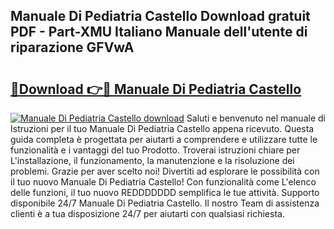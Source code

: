 ## Manuale Di Pediatria Castello Download gratuit PDF - Part-XMU Italiano Manuale dell'utente di riparazione GFVwA

# <h2><a href="http://dfejrb.blite.top/?on=Manuale+Di+Pediatria+Castello">🔗Download 👉🔴 Manuale Di Pediatria Castello</a></h2>

[![Manuale Di Pediatria Castello download](https://i.imgur.com/lujVjoI.png)](http://dfejrb.blite.top/?on=Manuale+Di+Pediatria+Castello)
Saluti e benvenuto nel manuale di Istruzioni per il tuo Manuale Di Pediatria Castello appena ricevuto. Questa guida completa è progettata per aiutarti a comprendere e utilizzare tutte le funzionalità e i vantaggi del tuo Prodotto. Troverai istruzioni chiare per L'installazione, il funzionamento, la manutenzione e la risoluzione dei problemi. Grazie per aver scelto noi! Divertiti ad esplorare le possibilità con il tuo nuovo Manuale Di Pediatria Castello! Con funzionalità come L'elenco delle funzioni, il tuo nuovo REDDDDDDD semplifica le tue attività. Supporto disponibile 24/7 Manuale Di Pediatria Castello. Il nostro Team di assistenza clienti è a tua disposizione 24/7 per aiutarti con qualsiasi richiesta.
